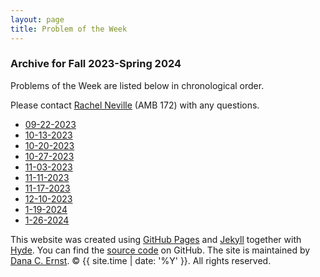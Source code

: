```yaml
---
layout: page
title: Problem of the Week
---
```


### Archive for Fall 2023-Spring 2024

Problems of the Week are listed
below in chronological order.

Please contact [Rachel Neville](mailto:Rachel.Neville@nau.edu) (AMB 172) with any questions.

- <a href = "https://naumathstat.github.io/problem-of-the-week/files/2023-09-22">09-22-2023</a>
- <a href = "https://naumathstat.github.io/problem-of-the-week/files/2023-10-13">10-13-2023</a>
- <a href = "https://naumathstat.github.io/problem-of-the-week/files/2023-10-20">10-20-2023</a>
- <a href = "https://naumathstat.github.io/problem-of-the-week/files/2023-10-27">10-27-2023</a>
- <a href = "https://naumathstat.github.io/problem-of-the-week/files/2023-11-03">11-03-2023</a>
- <a href = "https://naumathstat.github.io/problem-of-the-week/files/2023-11-11">11-11-2023</a>
- <a href = "https://naumathstat.github.io/problem-of-the-week/files/2023-11-17">11-17-2023</a>
- <a href = "https://naumathstat.github.io/problem-of-the-week/files/2023-12-01">12-10-2023</a>
- <a href = "https://naumathstat.github.io/problem-of-the-week/files/2024-01-19">1-19-2024</a>
- <a href = "https://naumathstat.github.io/problem-of-the-week/files/2024-01-26">1-26-2024</a>




<p>This website was created using <a href="https://pages.github.com">GitHub Pages</a> 
and <a href="http://jekyllrb.com">Jekyll</a> together with 
<a href="http://hyde.getpoole.com">Hyde</a>. 
You can find the <a href="http://github.com/NAUMathStat/seminars">source code</a> on GitHub. 
The site is maintained by <a href="http://dcernst.github.io">Dana C. Ernst</a>. &copy; {{ site.time | date: '%Y' }}. 
All rights reserved.</p>
